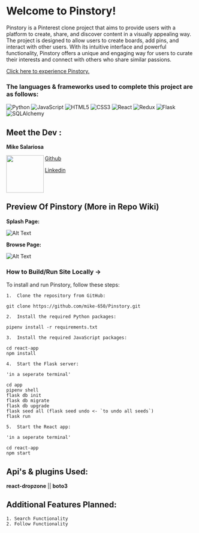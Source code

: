 # Welcome to Pinstory!

Pinstory is a Pinterest clone project that aims to provide users with a platform to create, share, and discover content in a visually appealing way. The project is designed to allow users to create boards, add pins, and interact with other users. With its intuitive interface and powerful functionality, Pinstory offers a unique and engaging way for users to curate their interests and connect with others who share similar passions.

[Click here to experience Pinstory.](https://pinstory.onrender.com/)

### The languages & frameworks used to complete this project are as follows:

![Python](https://img.shields.io/badge/Python-%233776AB.svg?style=for-the-badge&logo=python&logoColor=white)
![JavaScript](https://img.shields.io/badge/javascript-%23323330.svg?style=for-the-badge&logo=javascript&logoColor=%23F7DF1E)
![HTML5](https://img.shields.io/badge/html5-%23E34F26.svg?style=for-the-badge&logo=html5&logoColor=white)
![CSS3](https://img.shields.io/badge/css3-%231572B6.svg?style=for-the-badge&logo=css3&logoColor=white)
![React](https://img.shields.io/badge/react-%2320232a.svg?style=for-the-badge&logo=react&logoColor=%2361DAFB)
![Redux](https://img.shields.io/badge/redux-%23593d88.svg?style=for-the-badge&logo=redux&logoColor=white)
![Flask](https://img.shields.io/badge/Flask-%23000.svg?style=for-the-badge&logo=flask&logoColor=white)
![SQLAlchemy](https://img.shields.io/badge/SQLAlchemy-%23FCA121.svg?style=for-the-badge&logo=sqlalchemy&logoColor=white)

## Meet the Dev : 

**Mike Salariosa**

<a href="url"><img src="https://user-images.githubusercontent.com/43020644/232277141-81ffcafc-f5e5-4ea8-a545-15f674cd78b6.png" align="left" height="100" width="100" ></a>

[Github](https://github.com/mike-650)

[Linkedin](https://www.linkedin.com/in/michael-s-688653118/)

<br/>
<br/>

## Preview Of Pinstory (More in Repo Wiki) 

**Splash Page:**

![Alt Text](https://media.giphy.com/media/v1.Y2lkPTc5MGI3NjExMzMyN2Q4OTUwNjE3ZWE2ZDc5OWQwYzg4Mjc3MjJhOTRiODIzNTQ5MCZlcD12MV9pbnRlcm5hbF9naWZzX2dpZklkJmN0PWc/xglbldGZDPEnmwsAz2/giphy.gif)

**Browse Page:**

![Alt Text](https://media.giphy.com/media/v1.Y2lkPTc5MGI3NjExMDk4NDg2MDM2M2M2YmM0NmNkMTFjYzg2Yjk2NTJmN2M3YzU5ZWM1NyZlcD12MV9pbnRlcm5hbF9naWZzX2dpZklkJmN0PWc/1m1nwQV1AQBqTrrzZp/giphy-downsized-large.gif)

### How to Build/Run Site Locally -> 
To install and run Pinstory, follow these steps:

```
1.  Clone the repository from GitHub:

git clone https://github.com/mike-650/Pinstory.git

2.  Install the required Python packages:

pipenv install -r requirements.txt

3.  Install the required JavaScript packages:

cd react-app
npm install

4.  Start the Flask server:

'in a seperate terminal'

cd app
pipenv shell
flask db init
flask db migrate
flask db upgrade
flask seed all (flask seed undo <- `to undo all seeds`)
flask run

5.  Start the React app:

'in a seperate terminal'

cd react-app
npm start
```

## Api's & plugins Used:
**react-dropzone** || **boto3** 
## Additional Features Planned:
```
1. Search Functionality
2. Follow Functionality
```
